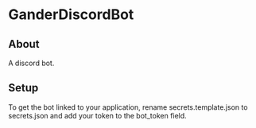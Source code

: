 # GanderDiscordBot

## About
A discord bot.
## Setup
To get the bot linked to your application, rename secrets.template.json to secrets.json and add your token to the bot_token field.
